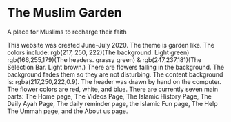 # The Muslim Garden
A place for Muslims to recharge their faith

This website was created June-July 2020. The theme is garden like. The colors include: rgb(217, 250, 222)(The background. Light green) rgb(166,255,179)(The headers. grassy green) & rgb(247,237,181)(The Selection Bar. Light brown.)
There are flowers falling in the background. The background fades them so they are not disturbing. The content background is: rgba(217,250,222,0.9). The header was drawn by hand on the computer. The flower colors are red, white, and blue.
There are currently seven main parts: The Home page, The Videos Page, The Islamic History Page, The Daily Ayah Page, The daily reminder page, the Islamic Fun page, The Help The Ummah page, and the About us page.
